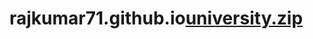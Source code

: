 # rajkumar71.github.io[university.zip](https://github.com/udayNarayan21/rajkumar71.github.io/files/9224742/university.zip)
